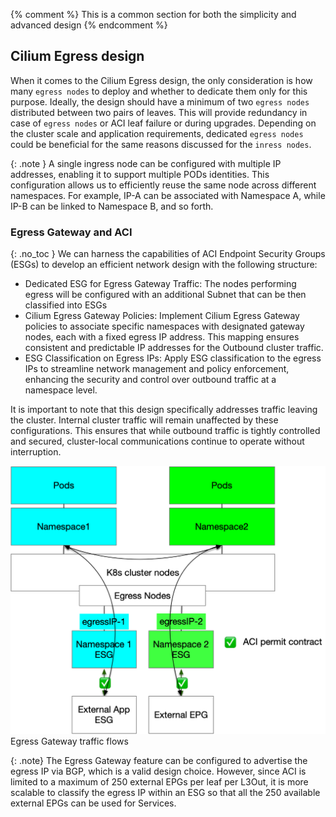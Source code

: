 {% comment %}
This is a common section for both the simplicity and advanced design
{% endcomment %}

## Cilium Egress design

When it comes to the Cilium Egress design, the only consideration is how many `egress nodes` to deploy and whether to dedicate them only for this purpose.
Ideally, the design should have a minimum of two `egress nodes` distributed between two pairs of leaves. This will provide redundancy in case of `egress nodes` or ACI leaf failure or during upgrades.
Depending on the cluster scale and application requirements, dedicated `egress nodes` could be beneficial for the same reasons discussed for the `inress nodes`.

{: .note }
A single ingress node can be configured with multiple IP addresses, enabling it to support multiple PODs identities. This configuration allows us to efficiently reuse the same node across different namespaces. For example, IP-A can be associated with Namespace A, while IP-B can be linked to Namespace B, and so forth.


### Egress Gateway and ACI
{: .no_toc }
We can harness the capabilities of ACI Endpoint Security Groups (ESGs) to develop an efficient network design with the following structure:

* Dedicated ESG for Egress Gateway Traffic: The nodes performing egress will be configured with an additional Subnet that can be then classified into ESGs 
* Cilium Egress Gateway Policies: Implement Cilium Egress Gateway policies to associate specific namespaces with designated gateway nodes, each with a fixed egress IP address. This mapping ensures consistent and predictable IP addresses for the Outbound cluster traffic.
* ESG Classification on Egress IPs: Apply ESG classification to the egress IPs to streamline network management and policy enforcement, enhancing the security and control over outbound traffic at a namespace level. 

It is important to note that this design specifically addresses traffic leaving the cluster. Internal cluster traffic will remain unaffected by these configurations. This ensures that while outbound traffic is tightly controlled and secured, cluster-local communications continue to operate without interruption.

![Egress Gateway and ESGs](../images/egress.png)
Egress Gateway traffic flows

{: .note}
The Egress Gateway feature can be configured to advertise the egress IP via BGP, which is a valid design choice. However, since ACI is limited to a maximum of 250 external EPGs per leaf per L3Out, it is more scalable to classify the egress IP within an ESG so that all the 250 available external EPGs can be used for Services.
